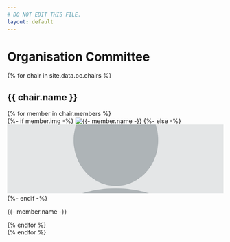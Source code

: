 ```yaml
---
# DO NOT EDIT THIS FILE.
layout: default
---
```


# Organisation Committee
{% for chair in site.data.oc.chairs %}
<div class="row">
<h2>{{ chair.name }}</h2>
{% for member in chair.members %}
<div class="col-sm-3 col-md-3 col-lg-3">
    <div class="thumbnail">
{%- if member.img -%}
      <img src="{{- member.img -}}" alt="{{- member.name -}}" style="object-fit: cover; height:160px; width:100%;">
{%- else -%}
      <img src="/img/oc/default.png" alt="{{- member.name -}}" style="object-fit: cover; height:160px; width:100%;">
{%- endif -%}      
      <div class="caption">      
        <p>{{- member.name -}}</p>
      </div>
    </div>
</div>    
{% endfor %}
</div>
{% endfor %}